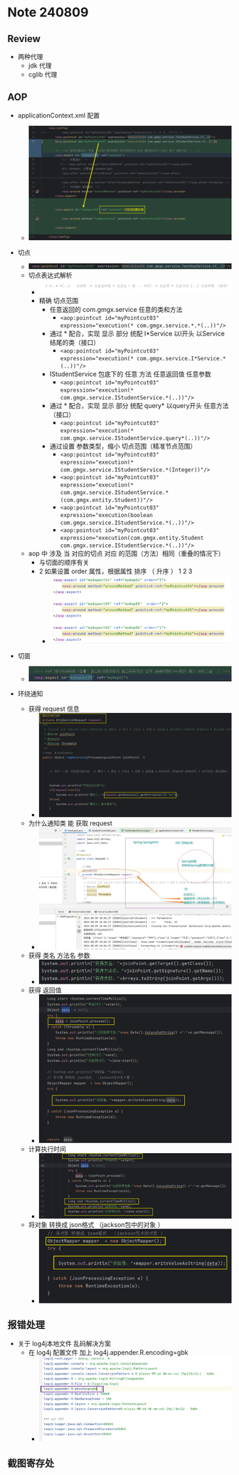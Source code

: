 # Note 240809

## Review

- 两种代理
    - jdk 代理
    - cglib 代理

## AOP

- applicationContext.xml 配置
    - ![img_1.png](img_1.png)

- 切点
    - ![img_2.png](img_2.png)
    - 切点表达式解析
        - ![img_9.png](img_9.png)
        - 精确 切点范围
            - 任意返回的 com.gmgx.service 任意的类和方法
                - `<aop:pointcut id="myPointcut03" expression="execution(* com.gmgx.service.*.*(..))"/>`
            - 通过 * 配合，实现 显示 部分 统配 I*Service 以I开头 以Service 结尾的类（接口）
                - `<aop:pointcut id="myPointcut03" expression="execution(* com.gmgx.service.I*Service.*(..))"/>`
            - IStudentService 包底下的 任意 方法 任意返回值 任意参数
                - `<aop:pointcut id="myPointcut03" expression="execution(* com.gmgx.service.IStudentService.*(..))"/>`
            - 通过 * 配合，实现 显示 部分 统配 query* 以query开头 任意方法（接口）
                - `<aop:pointcut id="myPointcut03" expression="execution(* com.gmgx.service.IStudentService.query*(..))"/>`
            - 通过设置 参数类型，缩小 切点范围（精准节点范围）
                - `<aop:pointcut id="myPointcut03" expression="execution(* com.gmgx.service.IStudentService.*(Integer))"/>`
                - `<aop:pointcut id="myPointcut03" expression="execution(* com.gmgx.service.IStudentService.*(com.gmgx.entity.Student))"/>`
                - `<aop:pointcut id="myPointcut03" expression="execution(boolean com.gmgx.service.IStudentService.*(..))"/>`
                - `<aop:pointcut id="myPointcut03" expression="execution(com.gmgx.entity.Student com.gmgx.service.IStudentService.*(..))"/>`
    - aop 中 涉及 当 对应的切点 对应 的范围（方法）相同（重叠的情况下）
        - 与切面的顺序有关
        - 2 如果设置 order 属性，根据属性 排序 （ 升序 ） 1 2 3
            - ![img_11.png](img_11.png)
- 切面
    - ![img_3.png](img_3.png)
- 环绕通知
    - 获得 request 信息
        - ![img_5.png](img_5.png)
    - 为什么通知类 能 获取 request
        - ![img.png](img.png)
    - 获得 类名 方法名 参数
        - ![img_6.png](img_6.png)
    - 获得 返回值
        - ![img_7.png](img_7.png)
    - 计算执行时间
        - ![img_8.png](img_8.png)
    - 将对象 转换成 json格式 （jackson包中的对象 ）
        - ![img_4.png](img_4.png)

## 报错处理

- 关于 log4j本地文件 乱码解决方案
    - 在 log4j 配置文件 加上 log4j.appender.R.encoding=gbk
        - ![img_10.png](img_10.png)

## 截图寄存处